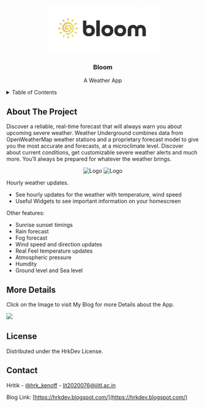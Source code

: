<div align="center">
  <a>
    <img src="bloom.png" alt="Logo" width="291" height="126">
  </a>

  <h3 align="center">Bloom</h3>

  <p align="center">
    A Weather App
    <br />

  </p>
</div>

<details>
  <summary>Table of Contents</summary>
  <ol>
    <li>
      <a href="#about-the-project">About The Project</a>
    </li>
    <li><a href="#more-details">More Details</a></li>
    <li><a href="#license">License</a></li>
    <li><a href="#contact">Contact</a></li>
  </ol>
</details>

<!-- ABOUT THE PROJECT -->
## About The Project



Discover a reliable, real-time forecast that will always warn you about upcoming severe weather. Weather Underground combines data from OpenWeatherMap weather stations and a proprietary forecast model to give you the most accurate and forecasts, at a microclimate level. Discover about current conditions, get customizable severe weather alerts and much more. You’ll always be prepared for whatever the weather brings.

<p align="center">
 <img src="screenshot-1.jpg" alt="Logo" width="278" height="580">     <img src="screenshot-2.jpg" alt="Logo" width="278" height="580">      
</p>

Hourly weather updates.
- See hourly updates for the weather with temperature, wind speed
- Useful Widgets to see important information on your homescreen

Other features:
- Sunrise sunset timings
- Rain forecast
- Fog forecast
- Wind speed and direction updates
- Real Feel temperature updates
- Atmospheric pressure
- Humdity
- Ground level and Sea level


<!-- MORE DETAILS -->
## More Details

Click on the Image to visit My Blog for more Details about the App.

<a href="https://hrkdev.blogspot.com/2021/11/alfred-movie-review-app.html"><img src="scr1.png"></img></a>




<!-- LICENSE -->
## License

Distributed under the HrkDev License.





<!-- CONTACT -->
## Contact

Hritik - [@hrk_kenoff](https://www.instagram.com/hrk_kenoff/) - lit2020076@iiitl.ac.in

Blog Link: [https://hrkdev.blogspot.com/](https://hrkdev.blogspot.com/)
